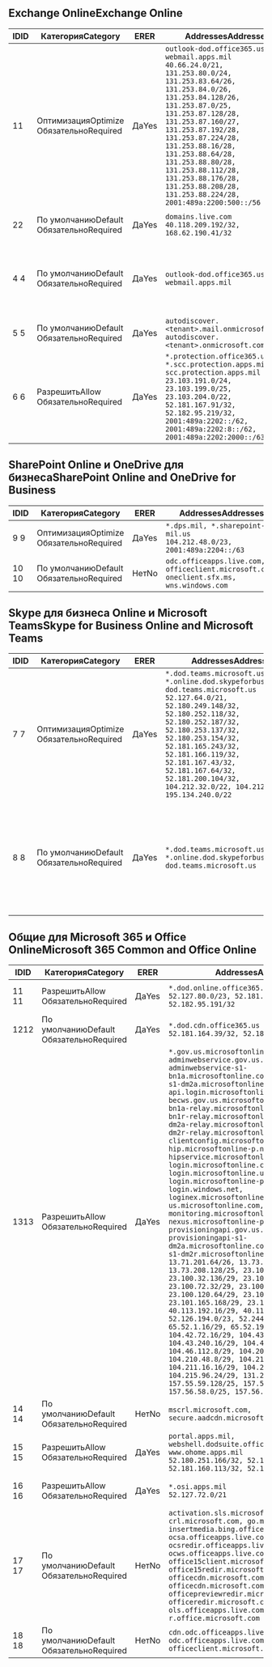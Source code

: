 <!--THIS FILE IS AUTOMATICALLY GENERATED. MANUAL CHANGES WILL BE OVERWRITTEN.-->
<!--Please contact the Office 365 Endpoints team with any questions.-->
<!--USGovDoD endpoints version 2018082900-->
<!--File generated 2018-09-28 14:38:18.5431-->

## <a name="exchange-online"></a><span data-ttu-id="5f5c4-101">Exchange Online</span><span class="sxs-lookup"><span data-stu-id="5f5c4-101">Exchange Online</span></span>

<span data-ttu-id="5f5c4-102">ID</span><span class="sxs-lookup"><span data-stu-id="5f5c4-102">ID</span></span> | <span data-ttu-id="5f5c4-103">Категория</span><span class="sxs-lookup"><span data-stu-id="5f5c4-103">Category</span></span> | <span data-ttu-id="5f5c4-104">ER</span><span class="sxs-lookup"><span data-stu-id="5f5c4-104">ER</span></span> | <span data-ttu-id="5f5c4-105">Addresses</span><span class="sxs-lookup"><span data-stu-id="5f5c4-105">Addresses</span></span> | <span data-ttu-id="5f5c4-106">Порты</span><span class="sxs-lookup"><span data-stu-id="5f5c4-106">Ports</span></span>
-- | -------------------- | --- | ---------------------------------------------------------------------------------------------------------------------------------------------------------------------------------------------------------------------------------------------------------------------------------------------------------------------------------------------------------------------------------------------- | -------------------------------
<span data-ttu-id="5f5c4-107">1</span><span class="sxs-lookup"><span data-stu-id="5f5c4-107">1</span></span> | <span data-ttu-id="5f5c4-108">Оптимизация</span><span class="sxs-lookup"><span data-stu-id="5f5c4-108">Optimize</span></span><BR><span data-ttu-id="5f5c4-109">Обязательно</span><span class="sxs-lookup"><span data-stu-id="5f5c4-109">Required</span></span> | <span data-ttu-id="5f5c4-110">Да</span><span class="sxs-lookup"><span data-stu-id="5f5c4-110">Yes</span></span> | `outlook-dod.office365.us, webmail.apps.mil`<BR>`40.66.24.0/21, 131.253.80.0/24, 131.253.83.64/26, 131.253.84.0/26, 131.253.84.128/26, 131.253.87.0/25, 131.253.87.128/28, 131.253.87.160/27, 131.253.87.192/28, 131.253.87.224/28, 131.253.88.16/28, 131.253.88.64/28, 131.253.88.80/28, 131.253.88.112/28, 131.253.88.176/28, 131.253.88.208/28, 131.253.88.224/28, 2001:489a:2200:500::/56` | <span data-ttu-id="5f5c4-111">**TCP:** 443, 80</span><span class="sxs-lookup"><span data-stu-id="5f5c4-111">**TCP:** 443, 80</span></span>
<span data-ttu-id="5f5c4-112">2</span><span class="sxs-lookup"><span data-stu-id="5f5c4-112">2</span></span> | <span data-ttu-id="5f5c4-113">По умолчанию</span><span class="sxs-lookup"><span data-stu-id="5f5c4-113">Default</span></span><BR><span data-ttu-id="5f5c4-114">Обязательно</span><span class="sxs-lookup"><span data-stu-id="5f5c4-114">Required</span></span> | <span data-ttu-id="5f5c4-115">Да</span><span class="sxs-lookup"><span data-stu-id="5f5c4-115">Yes</span></span> | `domains.live.com`<BR>`40.118.209.192/32, 168.62.190.41/32` | <span data-ttu-id="5f5c4-116">**TCP:** 443, 80</span><span class="sxs-lookup"><span data-stu-id="5f5c4-116">**TCP:** 443, 80</span></span>
<span data-ttu-id="5f5c4-117">4 </span><span class="sxs-lookup"><span data-stu-id="5f5c4-117">4</span></span> | <span data-ttu-id="5f5c4-118">По умолчанию</span><span class="sxs-lookup"><span data-stu-id="5f5c4-118">Default</span></span><BR><span data-ttu-id="5f5c4-119">Обязательно</span><span class="sxs-lookup"><span data-stu-id="5f5c4-119">Required</span></span> | <span data-ttu-id="5f5c4-120">Да</span><span class="sxs-lookup"><span data-stu-id="5f5c4-120">Yes</span></span> | `outlook-dod.office365.us, webmail.apps.mil` | <span data-ttu-id="5f5c4-121">**TCP:** 143, 25, 587, 993, 995</span><span class="sxs-lookup"><span data-stu-id="5f5c4-121">**TCP:** 143, 25, 587, 993, 995</span></span>
<span data-ttu-id="5f5c4-122">5 </span><span class="sxs-lookup"><span data-stu-id="5f5c4-122">5</span></span> | <span data-ttu-id="5f5c4-123">По умолчанию</span><span class="sxs-lookup"><span data-stu-id="5f5c4-123">Default</span></span><BR><span data-ttu-id="5f5c4-124">Обязательно</span><span class="sxs-lookup"><span data-stu-id="5f5c4-124">Required</span></span> | <span data-ttu-id="5f5c4-125">Да</span><span class="sxs-lookup"><span data-stu-id="5f5c4-125">Yes</span></span> | `autodiscover.<tenant>.mail.onmicrosoft.com, autodiscover.<tenant>.onmicrosoft.com` | <span data-ttu-id="5f5c4-126">**TCP:** 443, 80</span><span class="sxs-lookup"><span data-stu-id="5f5c4-126">**TCP:** 443, 80</span></span>
<span data-ttu-id="5f5c4-127">6 </span><span class="sxs-lookup"><span data-stu-id="5f5c4-127">6</span></span> | <span data-ttu-id="5f5c4-128">Разрешить</span><span class="sxs-lookup"><span data-stu-id="5f5c4-128">Allow</span></span><BR><span data-ttu-id="5f5c4-129">Обязательно</span><span class="sxs-lookup"><span data-stu-id="5f5c4-129">Required</span></span> | <span data-ttu-id="5f5c4-130">Да</span><span class="sxs-lookup"><span data-stu-id="5f5c4-130">Yes</span></span> | `*.protection.office365.us, *.scc.protection.apps.mil, scc.protection.apps.mil`<BR>`23.103.191.0/24, 23.103.199.0/25, 23.103.204.0/22, 52.181.167.91/32, 52.182.95.219/32, 2001:489a:2202::/62, 2001:489a:2202:8::/62, 2001:489a:2202:2000::/63` | <span data-ttu-id="5f5c4-131">**TCP:** 25, 443</span><span class="sxs-lookup"><span data-stu-id="5f5c4-131">**TCP:** 25, 443</span></span>

## <a name="sharepoint-online-and-onedrive-for-business"></a><span data-ttu-id="5f5c4-132">SharePoint Online и OneDrive для бизнеса</span><span class="sxs-lookup"><span data-stu-id="5f5c4-132">SharePoint Online and OneDrive for Business</span></span>

<span data-ttu-id="5f5c4-133">ID</span><span class="sxs-lookup"><span data-stu-id="5f5c4-133">ID</span></span> | <span data-ttu-id="5f5c4-134">Категория</span><span class="sxs-lookup"><span data-stu-id="5f5c4-134">Category</span></span> | <span data-ttu-id="5f5c4-135">ER</span><span class="sxs-lookup"><span data-stu-id="5f5c4-135">ER</span></span> | <span data-ttu-id="5f5c4-136">Addresses</span><span class="sxs-lookup"><span data-stu-id="5f5c4-136">Addresses</span></span> | <span data-ttu-id="5f5c4-137">Порты</span><span class="sxs-lookup"><span data-stu-id="5f5c4-137">Ports</span></span>
-- | -------------------- | --- | ---------------------------------------------------------------------------------------- | ----------------
<span data-ttu-id="5f5c4-138">9 </span><span class="sxs-lookup"><span data-stu-id="5f5c4-138">9</span></span> | <span data-ttu-id="5f5c4-139">Оптимизация</span><span class="sxs-lookup"><span data-stu-id="5f5c4-139">Optimize</span></span><BR><span data-ttu-id="5f5c4-140">Обязательно</span><span class="sxs-lookup"><span data-stu-id="5f5c4-140">Required</span></span> | <span data-ttu-id="5f5c4-141">Да</span><span class="sxs-lookup"><span data-stu-id="5f5c4-141">Yes</span></span> | `*.dps.mil, *.sharepoint-mil.us`<BR>`104.212.48.0/23, 2001:489a:2204::/63` | <span data-ttu-id="5f5c4-142">**TCP:** 443, 80</span><span class="sxs-lookup"><span data-stu-id="5f5c4-142">**TCP:** 443, 80</span></span>
<span data-ttu-id="5f5c4-143">10 </span><span class="sxs-lookup"><span data-stu-id="5f5c4-143">10</span></span> | <span data-ttu-id="5f5c4-144">По умолчанию</span><span class="sxs-lookup"><span data-stu-id="5f5c4-144">Default</span></span><BR><span data-ttu-id="5f5c4-145">Обязательно</span><span class="sxs-lookup"><span data-stu-id="5f5c4-145">Required</span></span> | <span data-ttu-id="5f5c4-146">Нет</span><span class="sxs-lookup"><span data-stu-id="5f5c4-146">No</span></span> | `odc.officeapps.live.com, officeclient.microsoft.com, oneclient.sfx.ms, wns.windows.com` | <span data-ttu-id="5f5c4-147">**TCP:** 443, 80</span><span class="sxs-lookup"><span data-stu-id="5f5c4-147">**TCP:** 443, 80</span></span>

## <a name="skype-for-business-online-and-microsoft-teams"></a><span data-ttu-id="5f5c4-148">Skype для бизнеса Online и Microsoft Teams</span><span class="sxs-lookup"><span data-stu-id="5f5c4-148">Skype for Business Online and Microsoft Teams</span></span>

<span data-ttu-id="5f5c4-149">ID</span><span class="sxs-lookup"><span data-stu-id="5f5c4-149">ID</span></span> | <span data-ttu-id="5f5c4-150">Категория</span><span class="sxs-lookup"><span data-stu-id="5f5c4-150">Category</span></span> | <span data-ttu-id="5f5c4-151">ER</span><span class="sxs-lookup"><span data-stu-id="5f5c4-151">ER</span></span> | <span data-ttu-id="5f5c4-152">Addresses</span><span class="sxs-lookup"><span data-stu-id="5f5c4-152">Addresses</span></span> | <span data-ttu-id="5f5c4-153">Порты</span><span class="sxs-lookup"><span data-stu-id="5f5c4-153">Ports</span></span>
-- | -------------------- | --- | -------------------------------------------------------------------------------------------------------------------------------------------------------------------------------------------------------------------------------------------------------------------------------------------------------------------------------------------------------- | --------------------------------------------------
<span data-ttu-id="5f5c4-154">7 </span><span class="sxs-lookup"><span data-stu-id="5f5c4-154">7</span></span> | <span data-ttu-id="5f5c4-155">Оптимизация</span><span class="sxs-lookup"><span data-stu-id="5f5c4-155">Optimize</span></span><BR><span data-ttu-id="5f5c4-156">Обязательно</span><span class="sxs-lookup"><span data-stu-id="5f5c4-156">Required</span></span> | <span data-ttu-id="5f5c4-157">Да</span><span class="sxs-lookup"><span data-stu-id="5f5c4-157">Yes</span></span> | `*.dod.teams.microsoft.us, *.online.dod.skypeforbusiness.us, dod.teams.microsoft.us`<BR>`52.127.64.0/21, 52.180.249.148/32, 52.180.252.118/32, 52.180.252.187/32, 52.180.253.137/32, 52.180.253.154/32, 52.181.165.243/32, 52.181.166.119/32, 52.181.167.43/32, 52.181.167.64/32, 52.181.200.104/32, 104.212.32.0/22, 104.212.60.0/23, 195.134.240.0/22` | <span data-ttu-id="5f5c4-158">**TCP:** 443</span><span class="sxs-lookup"><span data-stu-id="5f5c4-158">**TCP:** 443</span></span><BR><span data-ttu-id="5f5c4-159">**UDP:** 3478, 3479, 3480, 3481</span><span class="sxs-lookup"><span data-stu-id="5f5c4-159">**UDP:** 3478, 3479, 3480, 3481</span></span>
<span data-ttu-id="5f5c4-160">8 </span><span class="sxs-lookup"><span data-stu-id="5f5c4-160">8</span></span> | <span data-ttu-id="5f5c4-161">По умолчанию</span><span class="sxs-lookup"><span data-stu-id="5f5c4-161">Default</span></span><BR><span data-ttu-id="5f5c4-162">Обязательно</span><span class="sxs-lookup"><span data-stu-id="5f5c4-162">Required</span></span> | <span data-ttu-id="5f5c4-163">Да</span><span class="sxs-lookup"><span data-stu-id="5f5c4-163">Yes</span></span> | `*.dod.teams.microsoft.us, *.online.dod.skypeforbusiness.us, dod.teams.microsoft.us` | <span data-ttu-id="5f5c4-164">**TCP:** 5061, 50000–59999</span><span class="sxs-lookup"><span data-stu-id="5f5c4-164">**TCP:** 5061, 50000-59999</span></span><BR><span data-ttu-id="5f5c4-165">**UDP:** 50000–59999</span><span class="sxs-lookup"><span data-stu-id="5f5c4-165">**UDP:** 50000-59999</span></span>

## <a name="microsoft-365-common-and-office-online"></a><span data-ttu-id="5f5c4-166">Общие для Microsoft 365 и Office Online</span><span class="sxs-lookup"><span data-stu-id="5f5c4-166">Microsoft 365 Common and Office Online</span></span>

<span data-ttu-id="5f5c4-167">ID</span><span class="sxs-lookup"><span data-stu-id="5f5c4-167">ID</span></span> | <span data-ttu-id="5f5c4-168">Категория</span><span class="sxs-lookup"><span data-stu-id="5f5c4-168">Category</span></span> | <span data-ttu-id="5f5c4-169">ER</span><span class="sxs-lookup"><span data-stu-id="5f5c4-169">ER</span></span> | <span data-ttu-id="5f5c4-170">Addresses</span><span class="sxs-lookup"><span data-stu-id="5f5c4-170">Addresses</span></span> | <span data-ttu-id="5f5c4-171">Порты</span><span class="sxs-lookup"><span data-stu-id="5f5c4-171">Ports</span></span>
-- | ------------------- | --- | ---------------------------------------------------------------------------------------------------------------------------------------------------------------------------------------------------------------------------------------------------------------------------------------------------------------------------------------------------------------------------------------------------------------------------------------------------------------------------------------------------------------------------------------------------------------------------------------------------------------------------------------------------------------------------------------------------------------------------------------------------------------------------------------------------------------------------------------------------------------------------------------------------------------------------------------------------------------------------------------------------------------------------------------------------------------------------------------------------------------------------------------------------------------------------------------------------------------------------------------------------------------------------------------------------------------------------------------------------------------------------------------------------------------------------------------------------------------------------------------------------- | ----------------
<span data-ttu-id="5f5c4-172">11 </span><span class="sxs-lookup"><span data-stu-id="5f5c4-172">11</span></span> | <span data-ttu-id="5f5c4-173">Разрешить</span><span class="sxs-lookup"><span data-stu-id="5f5c4-173">Allow</span></span><BR><span data-ttu-id="5f5c4-174">Обязательно</span><span class="sxs-lookup"><span data-stu-id="5f5c4-174">Required</span></span> | <span data-ttu-id="5f5c4-175">Да</span><span class="sxs-lookup"><span data-stu-id="5f5c4-175">Yes</span></span> | `*.dod.online.office365.us`<BR>`52.127.80.0/23, 52.181.164.39/32, 52.182.95.191/32` | <span data-ttu-id="5f5c4-176">**TCP:** 443</span><span class="sxs-lookup"><span data-stu-id="5f5c4-176">**TCP:** 443</span></span>
<span data-ttu-id="5f5c4-177">12</span><span class="sxs-lookup"><span data-stu-id="5f5c4-177">12</span></span> | <span data-ttu-id="5f5c4-178">По умолчанию</span><span class="sxs-lookup"><span data-stu-id="5f5c4-178">Default</span></span><BR><span data-ttu-id="5f5c4-179">Обязательно</span><span class="sxs-lookup"><span data-stu-id="5f5c4-179">Required</span></span> | <span data-ttu-id="5f5c4-180">Да</span><span class="sxs-lookup"><span data-stu-id="5f5c4-180">Yes</span></span> | `*.dod.cdn.office365.us`<BR>`52.181.164.39/32, 52.182.95.191/32` | <span data-ttu-id="5f5c4-181">**TCP:** 443</span><span class="sxs-lookup"><span data-stu-id="5f5c4-181">**TCP:** 443</span></span>
<span data-ttu-id="5f5c4-182">13</span><span class="sxs-lookup"><span data-stu-id="5f5c4-182">13</span></span> | <span data-ttu-id="5f5c4-183">Разрешить</span><span class="sxs-lookup"><span data-stu-id="5f5c4-183">Allow</span></span><BR><span data-ttu-id="5f5c4-184">Обязательно</span><span class="sxs-lookup"><span data-stu-id="5f5c4-184">Required</span></span> | <span data-ttu-id="5f5c4-185">Да</span><span class="sxs-lookup"><span data-stu-id="5f5c4-185">Yes</span></span> | `*.gov.us.microsoftonline.com, adminwebservice.gov.us.microsoftonline.com, adminwebservice-s1-bn1a.microsoftonline.com, adminwebservice-s1-dm2a.microsoftonline.com, api.login.microsoftonline.com, becws.gov.us.microsoftonline.com, bws-s1-bn1a-relay.microsoftonline.com, bws-s1-bn1r-relay.microsoftonline.com, bws-s1-dm2a-relay.microsoftonline.com, bws-s1-dm2r-relay.microsoftonline.com, clientconfig.microsoftonline-p.net, hip.microsoftonline-p.net, hipservice.microsoftonline.com, login.microsoftonline.com, login.microsoftonline.us, login.microsoftonline-p.com, login.windows.net, loginex.microsoftonline.com, login-us.microsoftonline.com, monitoring.microsoftonline-p.com, nexus.microsoftonline-p.com, provisioningapi.gov.us.microsoftonline.com, provisioningapi-s1-dm2a.microsoftonline.com, provisioningapi-s1-dm2r.microsoftonline.com`<BR>`13.71.201.64/26, 13.73.64.64/26, 13.73.208.128/25, 23.100.16.168/29, 23.100.32.136/29, 23.100.64.24/29, 23.100.72.32/29, 23.100.80.64/29, 23.100.120.64/29, 23.101.144.136/29, 23.101.165.168/29, 23.101.181.128/29, 40.113.192.16/29, 40.114.120.16/29, 52.126.194.0/23, 52.244.120.128/25, 65.52.1.16/29, 65.52.193.136/29, 104.42.72.16/29, 104.43.208.16/29, 104.43.240.16/29, 104.45.208.104/29, 104.46.112.8/29, 104.209.144.16/29, 104.210.48.8/29, 104.210.208.16/29, 104.211.16.16/29, 104.211.48.16/29, 104.215.96.24/29, 131.253.120.0/24, 157.55.59.128/25, 157.56.53.128/25, 157.56.58.0/25, 157.56.151.0/25` | <span data-ttu-id="5f5c4-186">**TCP:** 443</span><span class="sxs-lookup"><span data-stu-id="5f5c4-186">**TCP:** 443</span></span>
<span data-ttu-id="5f5c4-187">14 </span><span class="sxs-lookup"><span data-stu-id="5f5c4-187">14</span></span> | <span data-ttu-id="5f5c4-188">По умолчанию</span><span class="sxs-lookup"><span data-stu-id="5f5c4-188">Default</span></span><BR><span data-ttu-id="5f5c4-189">Обязательно</span><span class="sxs-lookup"><span data-stu-id="5f5c4-189">Required</span></span> | <span data-ttu-id="5f5c4-190">Нет</span><span class="sxs-lookup"><span data-stu-id="5f5c4-190">No</span></span> | `mscrl.microsoft.com, secure.aadcdn.microsoftonline-p.com` | <span data-ttu-id="5f5c4-191">**TCP:** 443</span><span class="sxs-lookup"><span data-stu-id="5f5c4-191">**TCP:** 443</span></span>
<span data-ttu-id="5f5c4-192">15 </span><span class="sxs-lookup"><span data-stu-id="5f5c4-192">15</span></span> | <span data-ttu-id="5f5c4-193">Разрешить</span><span class="sxs-lookup"><span data-stu-id="5f5c4-193">Allow</span></span><BR><span data-ttu-id="5f5c4-194">Обязательно</span><span class="sxs-lookup"><span data-stu-id="5f5c4-194">Required</span></span> | <span data-ttu-id="5f5c4-195">Да</span><span class="sxs-lookup"><span data-stu-id="5f5c4-195">Yes</span></span> | `portal.apps.mil, webshell.dodsuite.office365.us, www.ohome.apps.mil`<BR>`52.180.251.166/32, 52.181.160.19/32, 52.181.160.113/32, 52.182.92.132/32` | <span data-ttu-id="5f5c4-196">**TCP:** 443</span><span class="sxs-lookup"><span data-stu-id="5f5c4-196">**TCP:** 443</span></span>
<span data-ttu-id="5f5c4-197">16 </span><span class="sxs-lookup"><span data-stu-id="5f5c4-197">16</span></span> | <span data-ttu-id="5f5c4-198">Разрешить</span><span class="sxs-lookup"><span data-stu-id="5f5c4-198">Allow</span></span><BR><span data-ttu-id="5f5c4-199">Обязательно</span><span class="sxs-lookup"><span data-stu-id="5f5c4-199">Required</span></span> | <span data-ttu-id="5f5c4-200">Да</span><span class="sxs-lookup"><span data-stu-id="5f5c4-200">Yes</span></span> | `*.osi.apps.mil`<BR>`52.127.72.0/21` | <span data-ttu-id="5f5c4-201">**TCP:** 443</span><span class="sxs-lookup"><span data-stu-id="5f5c4-201">**TCP:** 443</span></span>
<span data-ttu-id="5f5c4-202">17 </span><span class="sxs-lookup"><span data-stu-id="5f5c4-202">17</span></span> | <span data-ttu-id="5f5c4-203">По умолчанию</span><span class="sxs-lookup"><span data-stu-id="5f5c4-203">Default</span></span><BR><span data-ttu-id="5f5c4-204">Обязательно</span><span class="sxs-lookup"><span data-stu-id="5f5c4-204">Required</span></span> | <span data-ttu-id="5f5c4-205">Нет</span><span class="sxs-lookup"><span data-stu-id="5f5c4-205">No</span></span> | `activation.sls.microsoft.com, crl.microsoft.com, go.microsoft.com, insertmedia.bing.office.net, ocsa.officeapps.live.com, ocsredir.officeapps.live.com, ocws.officeapps.live.com, office15client.microsoft.com, office15redir.microsoft.com, officecdn.microsoft.com, officecdn.microsoft.com.edgesuite.net, officepreviewredir.microsoft.com, officeredir.microsoft.com, ols.officeapps.live.com, r.office.microsoft.com` | <span data-ttu-id="5f5c4-206">**TCP:** 443, 80</span><span class="sxs-lookup"><span data-stu-id="5f5c4-206">**TCP:** 443, 80</span></span>
<span data-ttu-id="5f5c4-207">18 </span><span class="sxs-lookup"><span data-stu-id="5f5c4-207">18</span></span> | <span data-ttu-id="5f5c4-208">По умолчанию</span><span class="sxs-lookup"><span data-stu-id="5f5c4-208">Default</span></span><BR><span data-ttu-id="5f5c4-209">Обязательно</span><span class="sxs-lookup"><span data-stu-id="5f5c4-209">Required</span></span> | <span data-ttu-id="5f5c4-210">Нет</span><span class="sxs-lookup"><span data-stu-id="5f5c4-210">No</span></span> | `cdn.odc.officeapps.live.com, odc.officeapps.live.com, officeclient.microsoft.com` | <span data-ttu-id="5f5c4-211">**TCP:** 443, 80</span><span class="sxs-lookup"><span data-stu-id="5f5c4-211">**TCP:** 443, 80</span></span>
